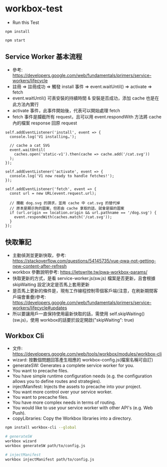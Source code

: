 # workbox-test


* Run this Test

```
npm install

npm start
```

## Service Worker 基本流程
*  參考: https://developers.google.com/web/fundamentals/primers/service-workers/lifecycle
*  註冊 => 註冊成功 => 觸發 install 事件 => event.waitUntil() => activate => fetch
*  event.waitUntil() 可表安裝的持續時間 & 安裝是否成功，添加 cache 也是在此方法內實行
*  activate 事件，此事件開始後，代表可以開始處理 fetch
*  fetch 事件是攔截所有 request，且可以用 event.respondWith 方法將 cache 內的檔案 response 回原 request

```
self.addEventListener('install', event => {
  console.log('V1 installing…');

  // cache a cat SVG
  event.waitUntil(
    caches.open('static-v1').then(cache => cache.add('/cat.svg'))
  );
});

self.addEventListener('activate', event => {
  console.log('V1 now ready to handle fetches!');
});

self.addEventListener('fetch', event => {
  const url = new URL(event.request.url);

  // 攔截 dog.svg 的請求，並用 cache 中 cat.svg 的替代掉
  // 原本是顯示狗的圖案，但若由 cache 拿取的話，就會是貓的圖案
  if (url.origin == location.origin && url.pathname == '/dog.svg') {
    event.respondWith(caches.match('/cat.svg'));
  }
});
```

## 快取筆記
*  主動偵測並更新快取，參考: https://stackoverflow.com/questions/54145735/vue-pwa-not-getting-new-content-after-refresh
*  workbox 參數說明參考: https://letswrite.tw/pwa-workbox-params/
*  快取更新的方式，是看 service-worker.js(sw.js) 檔案是否更新，且會根據 skipWaiting 設定決定是否馬上套用更新
*  是否馬上更新的條件是，現有工作線程控制零個客戶端(注意，在刷新期間客戶端會重疊)參考: https://developers.google.com/web/fundamentals/primers/service-workers/lifecycle#updates
*  所以要讓用戶一直保持使用最新快取的話，需使用 self.skipWaiting() (sw.js)，使用 workbox的話要於設定開啟("skipWaiting": true)

## Workbox Cli
*  文件: https://developers.google.com/web/tools/workbox/modules/workbox-cli
*  wizard: 按數個問題回答產生相應的 workbox-config.js(檔案名稱可自訂)
*  generateSW: Generates a complete service worker for you.
  *  You want to precache files.
  *  You have simple runtime configuration needs (e.g. the configuration allows you to define routes and strategies).
*  injectManifest: Injects the assets to precache into your project.
  *  You want more control over your service worker.
  *  You want to precache files.
  *  You have more complex needs in terms of routing.
  *  You would like to use your service worker with other API's (e.g. Web Push).
*  copyLibraries: Copy the Workbox libraries into a directory.

```bash
npm install workbox-cli --global

# generateSW
workbox wizard
workbox generateSW path/to/config.js

# injectManifest
workbox injectManifest path/to/config.js
```